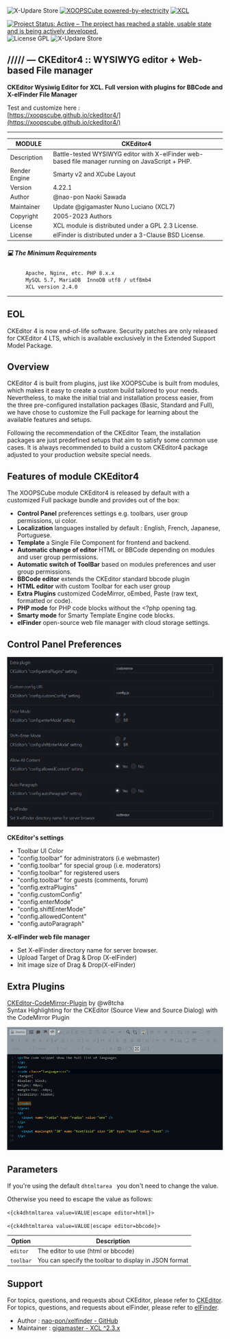 ![X-Updare Store](https://img.shields.io/website?down_color=red&down_message=Offline&label=X-Update%20Store&style=for-the-badge&up_color=308311&up_message=online&url=https%3A%2F%2Fxoopscube.xyz%2Fuploads%2Fxupdatemaster%2Fstores_json_V1.txt)
[![XOOPSCube powered-by-electricity](https://img.shields.io/badge/Powered%20by-Electricity-face74?style=for-the-badge&labelColor=203244&logo=data:image/svg+xml;base64,PHN2ZyB4bWxucz0iaHR0cDovL3d3dy53My5vcmcvMjAwMC9zdmciIHdpZHRoPSIxZW0iIGhlaWdodD0iMWVtIiB2aWV3Qm94PSIwIDAgMjQgMjQiPjxwYXRoIGZpbGw9IiNmYWNlNzQiIGQ9Ik0xNC42OSAyLjIxTDQuMzMgMTEuNDljLS42NC41OC0uMjggMS42NS41OCAxLjczTDEzIDE0bC00Ljg1IDYuNzZjLS4yMi4zMS0uMTkuNzQuMDggMS4wMWMuMy4zLjc3LjMxIDEuMDguMDJsMTAuMzYtOS4yOGMuNjQtLjU4LjI4LTEuNjUtLjU4LTEuNzNMMTEgMTBsNC44NS02Ljc2Yy4yMi0uMzEuMTktLjc0LS4wOC0xLjAxYS43Ny43NyAwIDAgMC0xLjA4LS4wMnoiLz48L3N2Zz4=)](https://github.com/xoopscube)
[![XCL](https://img.shields.io/badge/XCL-Made%20with%20passion-b0201d?style=for-the-badge&labelColor=991015&logo=data:image/svg+xml;base64,PHN2ZyB4bWxucz0iaHR0cDovL3d3dy53My5vcmcvMjAwMC9zdmciIHdpZHRoPSIxZW0iIGhlaWdodD0iMWVtIiB2aWV3Qm94PSIwIDAgMjQgMjQiPjxwYXRoIGZpbGw9IndoaXRlIiBkPSJtMTIgMjEuMzVsLTEuNDUtMS4zMkM1LjQgMTUuMzYgMiAxMi4yNyAyIDguNUMyIDUuNDEgNC40MiAzIDcuNSAzYzEuNzQgMCAzLjQxLjgxIDQuNSAyLjA4QzEzLjA5IDMuODEgMTQuNzYgMyAxNi41IDNDMTkuNTggMyAyMiA1LjQxIDIyIDguNWMwIDMuNzctMy40IDYuODYtOC41NSAxMS41M0wxMiAyMS4zNVoiLz48L3N2Zz4=)](https://github.com/xoopscube)

[![Project Status: Active – The project has reached a stable, usable state and is being actively developed.](https://www.repostatus.org/badges/2.0.0/active.svg)](https://github.com/xoopscube/xcl)
![License GPL](https://img.shields.io/badge/License-GPL-green)
![X-Updare Store](https://img.shields.io/badge/XOOPSCube%20Package-XCL-blue)

## ///// — CKEditor4 :: WYSIWYG editor + Web-based File manager

**CKEditor Wysiwig Editor for XCL. Full version with plugins for BBCode and X-elFinder File Manager**  

Test and customize here :    
[https://xoopscube.github.io/ckeditor4/](https://xoopscube.github.io/ckeditor4/)    


-----

MODULE |  CKEditor4
------------ | -------------
Description  | Battle-tested WYSIWYG editor with X-elFinder web-based file manager running on JavaScript + PHP.
Render Engine| Smarty v2 and XCube Layout
Version      | 4.22.1
Author       | @nao-pon Naoki Sawada
Maintainer   | Update @gigamaster Nuno Luciano (XCL7)
Copyright    | 2005-2023 Authors
License      | XCL module is distributed under a GPL 2.3 License.
License      | elFinder is distributed under a 3-Clause BSD License.


##### :computer: The Minimum Requirements



          Apache, Nginx, etc. PHP 8.x.x
          MySQL 5.7, MariaDB  InnoDB utf8 / utf8mb4
          XCL version 2.4.0



-----

## EOL

CKEditor 4 is now end-of-life software. Security patches are only released for CKEditor 4 LTS, which is available exclusively in the Extended Support Model Package.

## Overview

CKEditor 4 is built from plugins, just like XOOPSCube is built from modules, which makes it easy to create a custom build tailored to your needs. Nevertheless, to make the initial trial and installation process easier, from the three pre-configured installation packages (Basic, Standard and Full), we have chose to customize the Full package for learning about the available features and setups.

Following the recommendation of the CKEditor Team, the installation packages are just predefined setups that aim to satisfy some common use cases. It is always recommended to build a custom CKEditor4 package adjusted to your production website special needs.

## Features of module CKEditor4

The XOOPSCube module CKEditor4 is released by default with a customized Full package bundle and provides out of the box:

- **Control Panel** preferences settings e.g. toolbars, user group permissions, ui color.
- **Localization** languages installed by default : English, French, Japanese, Portuguese.
- **Template** a Single File Component for frontend and backend.
- **Automatic change of editor** HTML or BBCode depending on modules and user group permissions.
- **Automatic switch of ToolBar** based on modules preferences and user group permissions.
- **BBCode editor** extends the CKEditor standard bbcode plugin
- **HTML editor** with custom Toolbar for each user group
- **Extra Plugins** customized CodeMirror, oEmbed, Paste (raw text, formatted or code).
- **PHP mode** for PHP code blocks without the <?php opening tag.
- **Smarty mode** for Smarty Template Engine code blocks.
- **elFinder** open-source web file manager with cloud storage settings.



## Control Panel Preferences


![CKEditor Settings](https://raw.githubusercontent.com/xoopscube/ckeditor4/master/ckeditor-settings.png)    

**CKEditor's settings**   

- Toolbar UI Color
- "config.toolbar" for administrators (i.e webmaster)
- "config.toolbar" for special group (i.e. moderators)
- "config.toolbar" for registered users
- "config.toolbar" for guests (comments, forum)
- "config.extraPlugins"
- "config.customConfig"
- "config.enterMode"
- "config.shiftEnterMode"
- "config.allowedContent"
- "config.autoParagraph"

**X-elFinder web file manager**

- Set X-elFinder directory name for server browser.
- Upload Target of Drag & Drop (X-elFinder)
- Init image size of Drag & Drop(X-elFinder)


## Extra Plugins

[CKEditor-CodeMirror-Plugin](https://github.com/w8tcha/CKEditor-CodeMirror-Plugin) by @w8tcha  
Syntax Highlighting for the CKEditor (Source View and Source Dialog) with the CodeMirror Plugin

![Plugin CodeMirror](https://raw.githubusercontent.com/xoopscube/ckeditor4/b9c72dc150ecb490bf835222468a38d9d5249eb6/codemirror.png)

## Parameters
 
 If you're using the default  ``dhtmltarea `` you don't need to change the value.
 
 Otherwise you need to escape the value as follows:    

 ``<{ck4dhtmltarea value=VALUE|escape editor=html}>``
 
 ``<{ck4dhtmltarea value=VALUE|escape editor=bbcode}>``

| Option | Description |
| ------------- | ------------- |
| `editor` | The editor to use (html or bbcode) |
| `toolbar` | You can specify the toolbar to display in JSON format |



## Support

For topics, questions, and requests about CKEditor, please refer to [CKEditor](https://ckeditor.com/docs/index.html).    
For topics, questions, and requests about elFinder, please refer to [elFinder](https://github.com/Studio-42/elFinder). 

* Author : [nao-pon/xelfinder - GitHub](https://github.com/nao-pon/ckeditor4)    
* Maintainer : [gigamaster - XCL ^2.3.x](https://github.com/xoopscube/ckeditor4)

